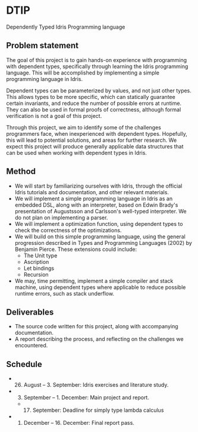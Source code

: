 DTIP
====
Dependently Typed Idris Programming language

Problem statement
-----------------
The goal of this project is to gain hands-on experience with programming with dependent types, specifically through learning the Idris programming language. This will be accomplished by implementing a simple programming language in Idris. 

Dependent types can be parameterized by values, and not just other types. This allows types to be more specific, which can statically guarantee certain invariants, and reduce the number of possible errors at runtime. They can also be used in formal proofs of correctness, although formal verification is not a goal of this project.

Through this project, we aim to identify some of the challenges programmers face, when inexperienced with dependent types. Hopefully, this will lead to potential solutions, and areas for further research. We expect this project will produce generally applicable data structures that can be used when working with dependent types in Idris.

Method
------
- We will start by familiarizing ourselves with Idris, through the official Idris tutorials and documentation, and other relevant materials.
- We will implement a simple programming language in Idris as an embedded DSL, along with an interpreter, based on Edwin Brady's presentation of Augustsson and Carlsson's well-typed interpreter. We do not plan on implementing a parser.
- We will implement a optimization function, using dependent types to check the correctness of the optimizations.
- We will build on this simple programming language, using the general progression described in Types and Programming Languages (2002) by Benjamin Pierce. These extensions could include:
    - The Unit type
    - Ascription
    - Let bindings
    - Recursion
- We may, time permitting, implement a simple compiler and stack machine, using dependent types where applicable to reduce possible runtime errors, such as stack underflow. 

Deliverables
------------
- The source code written for this project, along with accompanying documentation.
- A report describing the process, and reflecting on the challenges we encountered.

Schedule
--------
- 26. August – 3. September: Idris exercises and literature study.
- 3. September – 1. December: Main project and report.
    - 17. September: Deadline for simply type lambda calculus
- 1. December – 16. December: Final report pass.
